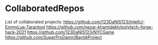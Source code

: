 # CollaboratedRepos
List of collaborated projects:
https://github.com/123DaNIS123/IntelliJ-EmmyLua-Tarantool
https://github.com/nezar-khamidekh/polytech-forge-hack-2021
https://github.com/123DaNIS123/NYCGame
https://github.com/SuperProDamir/BaytikProject
